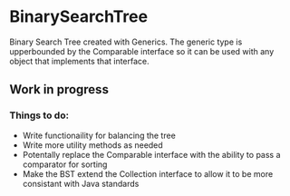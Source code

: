 # BinarySearchTree
Binary Search Tree created with Generics. The generic type is upperbounded by the Comparable interface so it can be used with any <br />
object that implements that interface. 

## Work in progress

### Things to do:
- Write functionaility for balancing the tree
- Write more utility methods as needed
- Potentally replace the Comparable interface with the ability to pass a comparator for sorting
- Make the BST extend the Collection interface to allow it to be more consistant with Java standards


